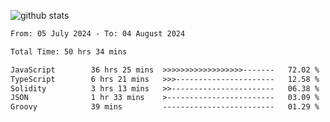 
![github stats](https://github-readme-stats.vercel.app/api?username=realmahd1&show_icons=true&theme=codeSTACKr&hide_rank=true&count_private=true)

<!--START_SECTION:waka-->

```txt
From: 05 July 2024 - To: 04 August 2024

Total Time: 50 hrs 34 mins

JavaScript        36 hrs 25 mins  >>>>>>>>>>>>>>>>>>-------   72.02 %
TypeScript        6 hrs 21 mins   >>>----------------------   12.58 %
Solidity          3 hrs 13 mins   >>-----------------------   06.38 %
JSON              1 hr 33 mins    >------------------------   03.09 %
Groovy            39 mins         -------------------------   01.29 %
```

<!--END_SECTION:waka-->
